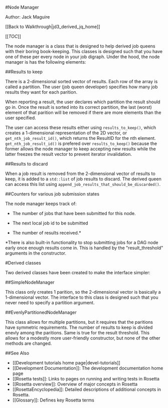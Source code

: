 #Node Manager

Author: Jack Maguire

[[Back to Walkthrough|jd3_derived_jq_home]]

[[_TOC_]]

The node manager is a class that is designed to help derived job queens with their boring book-keeping.
This classes is designed such that you have one of these per every node in your job digraph.
Under the hood, the node manager is has the following elements:

##Results to keep

There is a 2-dimensional sorted vector of results.
Each row of the array is called a partition.
The user (job queen developer) specifies how many job results they want for each parition.

When reporting a result, the user declares which partition the result should go in.
Once the result is sorted into its correct partition, the last (worst) element of
that parition will be removed if there are more elements than the user specified.

The user can access these results either using `results_to_keep()`,
which creates a 1-dimensional representation of the 2D vector,
or `get_nth_job_result_id()`, which returns the ResultID for the nth element.
`get_nth_job_result_id()` is prefered over `results_to_keep()`
because the former allows the node manager to keep accepting new results
while the latter freezes the result vector to prevent iterator invalidation.

##Results to discard

When a job result is removed from the 2-dimensional vector of results to keep,
it is added to a `std::list` of job results to discard.
The derived queen can access this list using `append_job_results_that_should_be_discarded()`.

##Counters for various job submission states

The node manager keeps track of:

- The number of jobs that have been submitted for this node.

- The next local job id to be submitted

- The number of results received.*


*There is also built-in functionality to stop submitting jobs for a DAG node early once enough results come in.
This is handled by the "result_threshold" arguments in the constructor.

#Derived classes

Two derived classes have been created to make the interface simpler:

##SimpleNodeManager

This class only creates 1 parition,
so the 2-dimensional vector is basically a 1-dimensional vector.
The interface to this class is designed such that you never need to specify
a partition argument.

##EvenlyPartitionedNodeManager

This class allows for multiple partitions,
but it requires that the paritions have symmetric requirements.
The number of results to keep is divided enevly among the paritions.
Same is true for the result threshold.
This allows for a modestly more user-friendly constructor,
but none of the other methods are changed.

##See Also

* [[Development tutorials home page|devel-tutorials]]
* [[Development Documentation]]: The development documentation home page
* [[Rosetta tests]]: Links to pages on running and writing tests in Rosetta
* [[Rosetta overview]]: Overview of major concepts in Rosetta
* [[RosettaEncyclopedia]]: Detailed descriptions of additional concepts in Rosetta.
* [[Glossary]]: Defines key Rosetta terms
